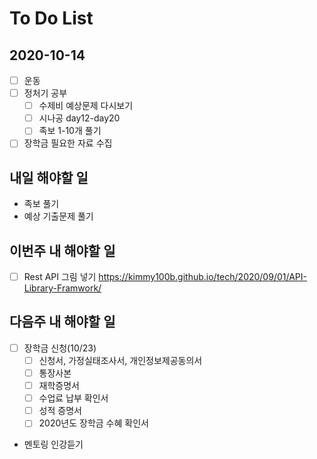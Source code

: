 # To Do List

## 2020-10-14

- [ ] 운동
- [ ] 정처기 공부
    - [ ] 수제비 예상문제 다시보기
    - [ ] 시나공 day12-day20
    - [ ] 족보 1-10개 풀기
- [ ] 장학금 필요한 자료 수집

## 내일 해야할 일
- 족보 풀기
- 예상 기출문제 풀기

## 이번주 내 해야할 일

- [ ] Rest API 그림 넣기 <https://kimmy100b.github.io/tech/2020/09/01/API-Library-Framwork/>

## 다음주 내 해야할 일

- [ ] 장학금 신청(10/23)
    - [ ] 신청서, 가정실태조사서, 개인정보제공동의서
    - [ ] 통장사본
    - [ ] 재학증명서
    - [ ] 수업료 납부 확인서
    - [ ] 성적 증명서
    - [ ] 2020년도 장학금 수혜 확인서
- 멘토링 인강듣기